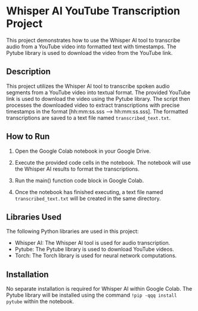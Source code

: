 # Whisper AI YouTube Transcription Project

This project demonstrates how to use the Whisper AI tool to transcribe audio from a YouTube video into formatted text with timestamps. The Pytube library is used to download the video from the YouTube link.

## Description

This project utilizes the Whisper AI tool to transcribe spoken audio segments from a YouTube video into textual format. The provided YouTube link is used to download the video using the Pytube library. The script then processes the downloaded video to extract transcriptions with precise timestamps in the format [hh:mm:ss.sss --> hh:mm:ss.sss]. The formatted transcriptions are saved to a text file named `transcribed_text.txt`.

## How to Run

1. Open the Google Colab notebook in your Google Drive.

2. Execute the provided code cells in the notebook. The notebook will use the Whisper AI results to format the transcriptions.
   
3. Run the main() function code block in Google Colab. 

5. Once the notebook has finished executing, a text file named `transcribed_text.txt` will be created in the same directory.

## Libraries Used

The following Python libraries are used in this project:

- Whisper AI: The Whisper AI tool is used for audio transcription.
- Pytube: The Pytube library is used to download YouTube videos.
- Torch: The Torch library is used for neural network computations.

## Installation

No separate installation is required for Whisper AI within Google Colab. The Pytube library will be installed using the command `!pip -qqq install pytube` within the notebook.


